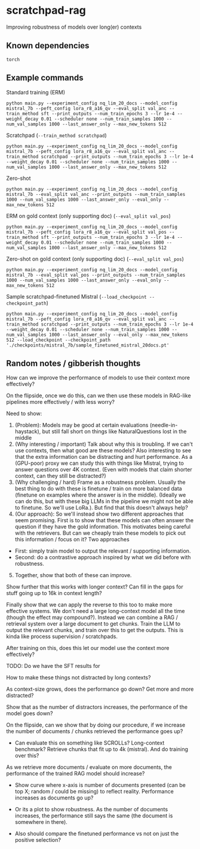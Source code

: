 # scratchpad-rag
Improving robustness of models over long(er) contexts

## Known dependencies
```
torch

```

## Example commands

Standard training (ERM)
```
python main.py --experiment_config nq_lim_20_docs --model_config mistral_7b --peft_config lora_r8_a16_qv --eval_split val_anc --train_method sft --print_outputs --num_train_epochs 3 --lr 1e-4 --weight_decay 0.01 --scheduler none --num_train_samples 1000 --num_val_samples 1000 --last_answer_only --max_new_tokens 512
```

Scratchpad (`--train_method scratchpad`)  
```
python main.py --experiment_config nq_lim_20_docs --model_config mistral_7b --peft_config lora_r8_a16_qv --eval_split val_anc --train_method scratchpad --print_outputs --num_train_epochs 3 --lr 1e-4 --weight_decay 0.01 --scheduler none --num_train_samples 1000 --num_val_samples 1000 --last_answer_only --max_new_tokens 512
```

Zero-shot
```
python main.py --experiment_config nq_lim_20_docs --model_config mistral_7b --eval_split val_anc --print_outputs --num_train_samples 1000 --num_val_samples 1000 --last_answer_only --eval_only --max_new_tokens 512
```

ERM on gold context (only supporting doc) (`--eval_split val_pos`)  
```
python main.py --experiment_config nq_lim_20_docs --model_config mistral_7b --peft_config lora_r8_a16_qv --eval_split val_pos --train_method sft --print_outputs --num_train_epochs 3 --lr 1e-4 --weight_decay 0.01 --scheduler none --num_train_samples 1000 --num_val_samples 1000 --last_answer_only --max_new_tokens 512
```

Zero-shot on gold context (only supporting doc) (`--eval_split val_pos`)  
```
python main.py --experiment_config nq_lim_20_docs --model_config mistral_7b --eval_split val_pos --print_outputs --num_train_samples 1000 --num_val_samples 1000 --last_answer_only --eval_only --max_new_tokens 512 
```

Sample scratchpad-finetuned Mistral (`--load_checkpoint --checkpoint_path`)
```
python main.py --experiment_config nq_lim_20_docs --model_config mistral_7b --peft_config lora_r8_a16_qv --eval_split val_anc --train_method scratchpad --print_outputs --num_train_epochs 3 --lr 1e-4 --weight_decay 0.01 --scheduler none --num_train_samples 1000 --num_val_samples 1000 --last_answer_only --eval_only --max_new_tokens 512 --load_checkpoint --checkpoint_path './checkpoints/mistral_7b/sample_finetuned_mistral_20docs.pt'
```






## Random notes / gibberish thoughts
How can we improve the performance of models to use their context more effectively?  

On the flipside, once we do this, can we then use these models in RAG-like pipelines more effectively / with less worry?

Need to show:  
1. (Problem): Models may be good at certain evaluations (needle-in-haystack), but still fall short on things like NaturalQuestions lost in the middle 
2. (Why interesting / important) Talk about why this is troubling. If we can't use contexts, then what good are these models? Also interesting to see that the extra information can be distracting and hurt performance. As a (GPU-poor) proxy we can study this with things like Mistral, trying to answer questions over 4K context. (Even with models that claim shorter context, can they still be distracted?) 
3. (Why challenging / hard) Frame as a robustness problem. Usually the best thing to do with these is finetune / train on more balanced data (finetune on examples where the answer is in the middle). (Ideally we can do this, but with these big LLMs in the pipeline we might not be able to finetune. So we'll use LoRa.). But find that this doesn't always help?
4. (Our approach): So we'll instead show two different approaches that seem promising. First is to show that these models can often answer the question if they have the gold information. This motivates being careful with the retrievers. But can we cheaply train these models to pick out this information / focus on it? Two approaches  
  * First: simply train model to output the relevant / supporting information.
  * Second: do a contrastive approach inspired by what we did before with robustness.
5. Together, show that both of these can improve.


Show further that this works with longer context? Can fill in the gaps for stuff going up to 16k in context length?  

Finally show that we can apply the reverse to this too to make more effective systems. We don't need a large long-context model all the time (though the effect may compound?). Instead we can combine a RAG / retrieval system over a large document to get chunks. Train the LLM to output the relevant chunks, and train over this to get the outputs. This is kinda like process supervision / scratchpads. 

After training on this, does this let our model use the context more effectively?



TODO:
Do we have the SFT results for


How to make these things not distracted by long contexts? 

As context-size grows, does the performance go down? Get more and more distracted? 

Show that as the number of distractors increases, the performance of the model goes down?

On the flipside, can we show that by doing our procedure, if we increase the number of documents / chunks retrieved the performance goes up?
* Can evaluate this on something like SCROLLs? Long-context benchmark? Retrieve chunks that fit up to 4k (mistral). And do training over this?

As we retrieve more documents / evaluate on more documents, the performance of the trained RAG model should increase?

* Show curve where x-axis is number of documents presented (can be top X; random / could be missing) to reflect reality. Performance increases as documents go up?
* Or its a plot to show robustness. As the number of documents increases, the performance still says the same (the document is somewhere in there). 

* Also should compare the finetuned performance vs not on just the positive selection?
